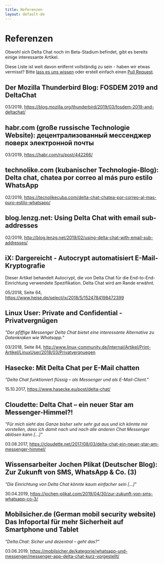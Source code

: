 ```yaml
---
title: Referenzen
layout: default-de
---
```




<!-- GENERATED FILE -- DO NOT EDIT -->



# Referenzen

Obwohl sich Delta Chat noch im Beta-Stadium befindet, gibt es bereits einige interessante Artikel.

Diese Liste ist weit davon entfernt vollständig zu sein -
haben wir etwas vermisst?
Bitte [lass es uns wissen](imprint)
oder erstell einfach einen [Pull Request](https://github.com/deltachat/deltachat-pages/edit/master/en/references.md).


## Der Mozilla Thunderbird Blog: FOSDEM 2019 and DeltaChat

03/2019, <https://blog.mozilla.org/thunderbird/2019/03/fosdem-2019-and-deltachat/>


## habr.com (große russische Technologie Website): децентрализованный мессенджер поверх электронной почты

03/2019, <https://habr.com/ru/post/442266/>


## technolike.com (kubanischer Technologie-Blog): Delta chat, chatea por correo al más puro estilo WhatsApp

02/2019, <https://tecnolikecuba.com/delta-chat-chatea-por-correo-al-mas-puro-estilo-whatsapp/>


## blog.lenzg.net: Using Delta Chat with email sub-addresses

02/2019, <http://blog.lenzg.net/2019/02/using-delta-chat-with-email-sub-addresses/>


## iX: Dargereicht - Autocrypt automatisiert E-Mail-Kryptografie

Dieser Artikel behandelt Autocrypt, die von Delta Chat für die End-to-End-Einrichtung verwendete Spezifikation.
Delta Chat wird am Rande erwähnt.

05/2018, Seite 64, <https://www.heise.de/select/ix/2018/5/1524784198472399>


## Linux User: Private and Confidential - Privatvergnügen

_"Der pfiffige Messenger Delta Chat bietet eine interessante Alternative zu Datenkraken wie Whatsapp."_

03/2018, Seite 84, <http://www.linux-community.de/Internal/Artikel/Print-Artikel/LinuxUser/2018/03/Privatvergnuegen>


## Hasecke: Mit Delta Chat per E-Mail chatten

_"Delta Chat funktioniert flüssig – als Messenger und als E-Mail-Client."_

15.10.2017, <https://www.hasecke.eu/post/delta-chat/>


## Cloudette: Delta Chat – ein neuer Star am Messenger-Himmel?!

_"Für mich sieht das Ganze bisher sehr sehr gut aus und ich könnte mir vorstellen, dass ich damit nach und nach alle anderen Chat Messenger ablösen kann [...]"_

03.08.2017, <https://cloudette.net/2017/08/03/delta-chat-ein-neuer-star-am-messenger-himmel/>


## Wissensarbeiter Jochen Plikat (Deutscher Blog): Zur Zukunft von SMS, WhatsApp & Co. (3)

_"Die Einrichtung von Delta Chat könnte kaum einfacher sein [...]"_

30.04.2019, <https://jochen-plikat.com/2019/04/30/zur-zukunft-von-sms-whatsapp-co-3/> 


## Mobilsicher.de (German mobil security website) Das Infoportal für mehr Sicherheit auf Smartphone und Tablet

_"Delta.Chat: Sicher und dezentral – geht das?"_

03.06.2019, <https://mobilsicher.de/kategorie/whatsapp-und-messenger/messenger-app-delta-chat-kurz-vorgestellt/> 
